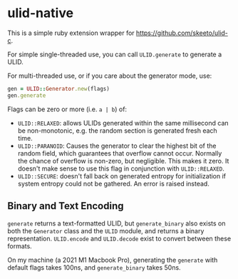 # ulid-native

This is a simple ruby extension wrapper for https://github.com/skeeto/ulid-c.

For simple single-threaded use, you can call `ULID.generate` to generate a ULID.

For multi-threaded use, or if you care about the generator mode, use:

```ruby
gen = ULID::Generator.new(flags)
gen.generate
```

Flags can be zero or more (i.e. `a | b`) of:

* `ULID::RELAXED`: allows ULIDs generated within the same millisecond can be
  non-monotonic, e.g. the random section is generated fresh each time.
* `ULID::PARANOID`: Causes the generator to clear the highest bit
  of the random field, which guarantees that overflow cannot occur.
  Normally the chance of overflow is non-zero, but negligible. This
  makes it zero. It doesn't make sense to use this flag in conjunction
  with `ULID::RELAXED`.
* `ULID::SECURE`: doesn't fall back on generated entropy for initialization if
  system entropy could not be gathered. An error is raised instead.

## Binary and Text Encoding

`generate` returns a text-formatted ULID, but `generate_binary` also exists on
both the `Generator` class and the `ULID` module, and returns a binary
representation. `ULID.encode` and `ULID.decode` exist to convert between these
formats.

On my machine (a 2021 M1 Macbook Pro), generating the `generate` with default
flags takes 100ns, and `generate_binary` takes 50ns.
